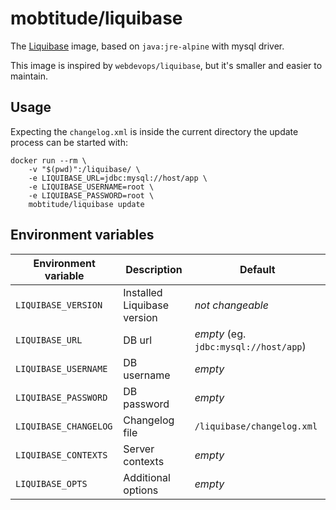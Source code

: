 mobtitude/liquibase
===================

The [Liquibase](http://www.liquibase.org) image, based on `java:jre-alpine` with mysql driver.

This image is inspired by `webdevops/liquibase`, but it's smaller and easier to maintain.


Usage
-----

Expecting the `changelog.xml` is inside the current directory the update process can be started with:

```
docker run --rm \
    -v "$(pwd)":/liquibase/ \
    -e LIQUIBASE_URL=jdbc:mysql://host/app \
    -e LIQUIBASE_USERNAME=root \
    -e LIQUIBASE_PASSWORD=root \
    mobtitude/liquibase update
```


Environment variables
---------------------

| Environment variable  | Description                        | Default                               |
|-----------------------|------------------------------------|---------------------------------------|
| `LIQUIBASE_VERSION`   | Installed Liquibase version        | *not changeable*                      |
| `LIQUIBASE_URL`       | DB url                             | *empty* (eg. `jdbc:mysql://host/app`) |
| `LIQUIBASE_USERNAME`  | DB username                        | *empty*                               |
| `LIQUIBASE_PASSWORD`  | DB password                        | *empty*                               |
| `LIQUIBASE_CHANGELOG` | Changelog file                     | `/liquibase/changelog.xml`            |
| `LIQUIBASE_CONTEXTS`  | Server contexts                    | *empty*                               |
| `LIQUIBASE_OPTS`      | Additional options                 | *empty*                               |


